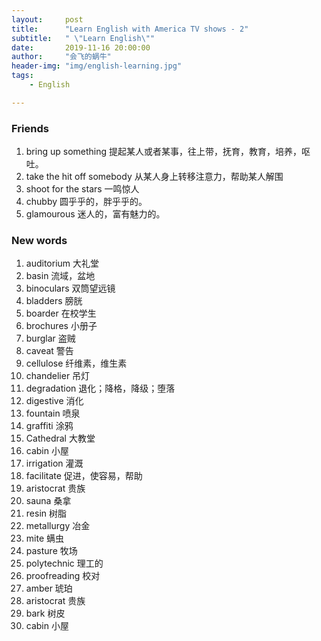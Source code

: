 ```yaml
---
layout:     post
title:      "Learn English with America TV shows - 2"
subtitle:   " \"Learn English\""
date:       2019-11-16 20:00:00
author:     "会飞的蜗牛"
header-img: "img/english-learning.jpg"
tags:
    - English

---
```


### Friends
1. bring up something 提起某人或者某事，往上带，抚育，教育，培养，呕吐。
2. take the hit off somebody 从某人身上转移注意力，帮助某人解围
3. shoot for the stars 一鸣惊人
4. chubby 圆乎乎的，胖乎乎的。
5. glamourous 迷人的，富有魅力的。




### New words
1. auditorium 大礼堂
2. basin 流域，盆地
3. binoculars 双筒望远镜
4. bladders 膀胱
5. boarder 在校学生
6. brochures 小册子
7. burglar 盗贼
8. caveat 警告
9. cellulose 纤维素，维生素
10. chandelier 吊灯
11. degradation 退化；降格，降级；堕落
12. digestive 消化
13. fountain 喷泉
14. graffiti 涂鸦
15. Cathedral 大教堂
16. cabin 小屋
17. irrigation 灌溉
18. facilitate 促进，使容易，帮助
19. aristocrat 贵族
20. sauna 桑拿
21. resin 树脂
22. metallurgy 冶金
23. mite 螨虫
24. pasture 牧场
25. polytechnic 理工的
26. proofreading 校对
27. amber 琥珀
28. aristocrat 贵族
29. bark 树皮
30. cabin 小屋